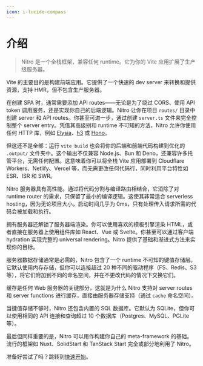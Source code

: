 ```yaml
---
icon: i-lucide-compass
---
```


# 介绍

> Nitro 是一个全栈框架，兼容任何 runtime。它为你的 Vite 应用扩展了生产级服务器。

Vite 的主要目的是构建前端应用。它提供了一个快速的 dev server 来转换和提供资源，支持 HMR，但不包含生产服务器。

在创建 SPA 时，通常需要添加 API routes——无论是为了绕过 CORS、使用 API token 调用服务，还是实现你自己的后端逻辑。Nitro 让你在项目 `routes/` 目录中创建 server 和 API routes。你甚至可进一步，通过创建 `server.ts` 文件来完全控制整个 server entry。凭借其高级别和 runtime 不可知的方法，Nitro 允许你使用任何 HTTP 库，例如 [Elysia](https://elysiajs.com/)、[h3](https://h3.dev) 或 [Hono](https://hono.dev)。

但这还不是全部：运行 `vite build` 也会将你的后端和前端代码构建到优化的 `.output/` 文件夹中。这个输出不仅兼容 Node.js、Bun 和 Deno，还兼容许多托管平台，无需任何配置。这意味着你可以将全栈 Vite 应用部署到 Cloudflare Workers、Netlify、Vercel 等，而无需更改任何代码行，同时利用平台特性如 ESR、ISR 和 SWR。

Nitro 服务器具有高性能。通过将代码分割与编译路由相结合，它消除了对 runtime router 的需求，只保留了最小的编译逻辑。这使其非常适合 serverless hosting，因为无论项目大小，启动时间几乎为 0ms，只有处理传入请求所需的代码会被加载和执行。

拥有服务器还解锁了服务器端渲染。你可以使用喜欢的模板引擎渲染 HTML，或者直接在服务器上使用组件库如 React、Vue 或 Svelte。你甚至可以通过客户端 hydration 实现完整的 universal rendering。Nitro 提供了基础和渐进式方法来实现你的目标。

服务器数据存储通常是必需的，Nitro 包含了一个 runtime 不可知的键值存储层。它默认使用内存存储，但你可以连接超过 20 种不同的驱动程序（FS、Redis、S3 等），将它们附加到不同的命名空间，并在不更改代码的情况下交换它们。

缓存是任何 Web 服务器的关键部分，这就是为什么 Nitro 支持对 server routes 和 server functions 进行缓存，直接由服务器存储支持（通过 `cache` 命名空间）。

当键值存储不够时，Nitro 还包含内置的 SQL 数据库。它默认为 SQLite，但你可以使用相同的 API 连接和查询超过 10 个数据库（Postgres、MySQL、PGLite 等）。

最后但同样重要的是，Nitro 可以用作构建你自己的 meta-framework 的基础。流行的框架如 Nuxt、SolidStart 和 TanStack Start 完全或部分地利用了 Nitro。

准备好尝试了吗？跳转到[快速开始](/docs/quick-start)。